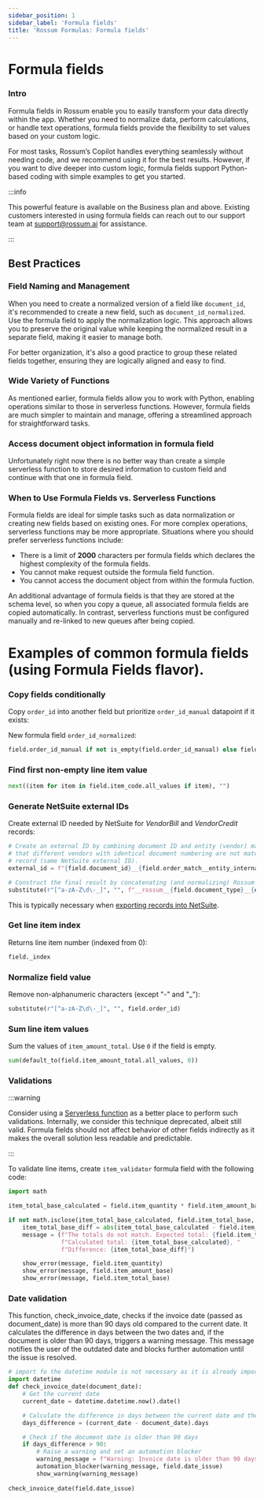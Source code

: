 ```yaml
---
sidebar_position: 1
sidebar_label: 'Formula fields'
title: 'Rossum Formulas: Formula fields'
---
```


# Formula fields
### Intro

Formula fields in Rossum enable you to easily transform your data directly within the app.
Whether you need to normalize data, perform calculations, or handle text operations, formula fields provide the
flexibility to set values based on your custom logic.

For most tasks, Rossum’s Copilot handles everything seamlessly without needing code, and we recommend using it for the
best results. However, if you want to dive deeper into custom logic,
formula fields support Python-based coding with simple examples to get you started.

:::info

This powerful feature is available on the Business plan and above.
Existing customers interested in using formula fields can reach out to our support team at support@rossum.ai for assistance.

:::
## Best Practices

### Field Naming and Management
When you need to create a normalized version of a field like `document_id`, it's recommended to create a new field, such as `document_id_normalized`.
Use the formula field to apply the normalization logic. This approach allows you to preserve the original value while keeping the normalized result in a separate field, making it easier to manage both.

For better organization, it's also a good practice to group these related fields together, ensuring they are logically aligned and easy to find.

### Wide Variety of Functions
As mentioned earlier, formula fields allow you to work with Python, enabling operations similar to those in serverless functions. 
However, formula fields are much simpler to maintain and manage, offering a streamlined approach for straightforward tasks.

### Access document object information in formula field
Unfortunately right now there is no better way than create a simple serverless function to store desired information to custom field and continue with that one in formula field.

### When to Use Formula Fields vs. Serverless Functions
Formula fields are ideal for simple tasks such as data normalization or creating new fields based on existing ones. 
For more complex operations, serverless functions may be more appropriate. 
Situations where you should prefer serverless functions include:
- There is a limit of **2000** characters per formula fields which declares the highest complexity of the formula fields.
- You cannot make request outside the formula field function.
- You cannot access the document object from within the formula fuction.

An additional advantage of formula fields is that they are stored at the schema level, so when you copy a queue,
all associated formula fields are copied automatically. In contrast, serverless functions must be configured manually and re-linked to new queues after being copied.

# Examples of common formula fields (using Formula Fields flavor).

### Copy fields conditionally

Copy `order_id` into another field but prioritize `order_id_manual` datapoint if it exists:

New formula field `order_id_normalized`:

```py
field.order_id_manual if not is_empty(field.order_id_manual) else field.order_id
```

### Find first non-empty line item value

```py
next((item for item in field.item_code.all_values if item), "")
```

### Generate NetSuite external IDs

Create external ID needed by NetSuite for _VendorBill_ and _VendorCredit_ records:

```py
# Create an external ID by combining document ID and entity (vendor) match. This is to make sure
# that different vendors with identical document numbering are not matched to the same NetSuite
# record (same NetSuite external ID).
external_id = f"{field.document_id}__{field.order_match__entity_internalId}"

# Construct the final result by concatenating (and normalizing) Rossum prefix, document type, and external ID:
substitute(r"[^a-zA-Z\d\-_]", "", f"__rossum__{field.document_type}__{external_id}".lower())
```

This is typically necessary when [exporting records into NetSuite](../netsuite/export-configuration#vendor-bills-invoices).

### Get line item index

Returns line item number (indexed from 0):

```py
field._index
```

### Normalize field value

Remove non-alphanumeric characters (except "-" and "\_"):

```py
substitute(r"[^a-zA-Z\d\-_]", "", field.order_id)
```

### Sum line item values

Sum the values of `item_amount_total`. Use `0` if the field is empty.

```py
sum(default_to(field.item_amount_total.all_values, 0))
```

### Validations

:::warning

Consider using a [Serverless function](./serverless-functions.md) as a better place to perform such validations. Internally, we consider this technique deprecated, albeit still valid. Formula fields should not affect behavior of other fields indirectly as it makes the overall solution less readable and predictable.

:::

To validate line items, create `item_validator` formula field with the following code:

```py
import math

item_total_base_calculated = field.item_quantity * field.item_amount_base

if not math.isclose(item_total_base_calculated, field.item_total_base, rel_tol=0.004):
    item_total_base_diff = abs(item_total_base_calculated - field.item_total_base)
    message = (f"The totals do not match. Expected total: {field.item_total_base}, "
               f"Calculated total: {item_total_base_calculated}, "
               f"Difference: {item_total_base_diff}")

    show_error(message, field.item_quantity)
    show_error(message, field.item_amount_base)
    show_error(message, field.item_total_base)
```

### Date validation
This function, check_invoice_date, checks if the invoice date (passed as document_date) is more than 90 days old compared
to the current date. It calculates the difference in days between the two dates and, if the document is older than 90 days,
triggers a warning message. This message notifies the user of the outdated date and blocks further automation until the issue is resolved.
```py
# import fo the datetime module is not necessary as it is already imported by default
import datetime 
def check_invoice_date(document_date):
    # Get the current date
    current_date = datetime.datetime.now().date()

    # Calculate the difference in days between the current date and the document date
    days_difference = (current_date - document_date).days

    # Check if the document date is older than 90 days
    if days_difference > 90:
        # Raise a warning and set an automation blocker
        warning_message = f"Warning: Invoice date is older than 90 days ({days_difference} days). Please confirm the date."
        automation_blocker(warning_message, field.date_issue)
        show_warning(warning_message) 
    
check_invoice_date(field.date_issue)
```